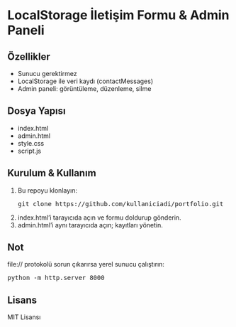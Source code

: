 

  <h1>LocalStorage İletişim Formu & Admin Paneli</h1>

  <h2>Özellikler</h2>
  <ul>
    <li>Sunucu gerektirmez</li>
    <li>LocalStorage ile veri kaydı (contactMessages)</li>
    <li>Admin paneli: görüntüleme, düzenleme, silme</li>
  </ul>

  <h2>Dosya Yapısı</h2>
  <ul>
    <li>index.html</li>
    <li>admin.html</li>
    <li>style.css</li>
    <li>script.js</li>
  </ul>

  <h2>Kurulum & Kullanım</h2>
  <ol>
    <li>Bu repoyu klonlayın:
      <pre>git clone https://github.com/kullaniciadi/portfolio.git</pre>
    </li>
    <li>index.html’i tarayıcıda açın ve formu doldurup gönderin.</li>
    <li>admin.html’i aynı tarayıcıda açın; kayıtları yönetin.</li>
  </ol>

  <h2>Not</h2>
  <p>file:// protokolü sorun çıkarırsa yerel sunucu çalıştırın:
    <pre>python -m http.server 8000</pre>
  </p>

  <h2>Lisans</h2>
  <p>MIT Lisansı</p>
